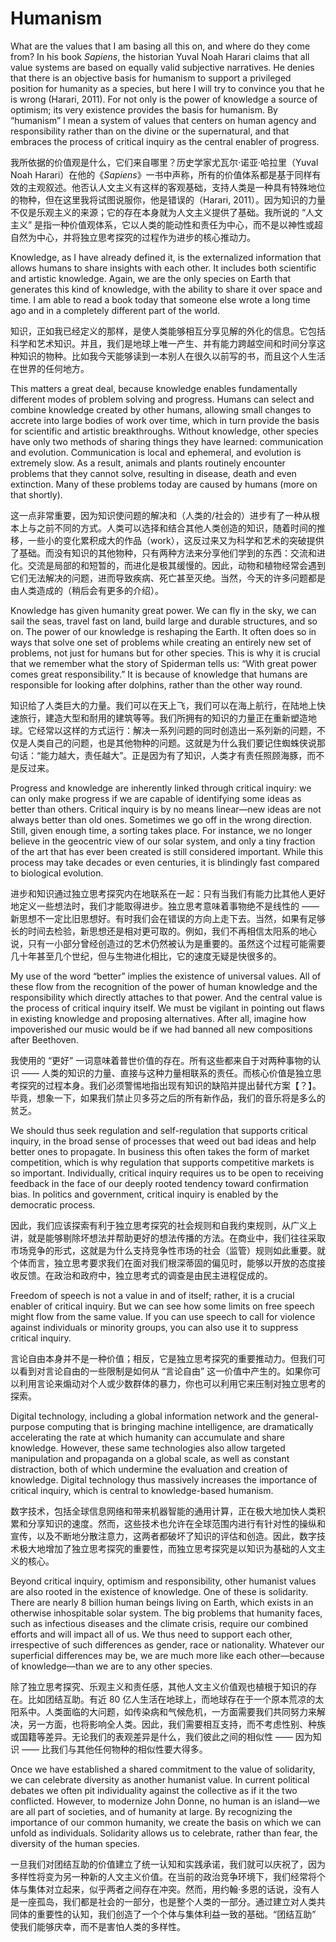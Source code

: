# Humanism

What are the values that I am basing all this on, and where do they come from? In his book *Sapiens*, the historian Yuval Noah Harari claims that all value systems are based on equally valid subjective narratives. He denies that there is an objective basis for humanism to support a privileged position for humanity as a species, but here I will try to convince you that he is wrong (Harari, 2011). For not only is the power of knowledge a source of optimism; its very existence provides the basis for humanism. By “humanism” I mean a system of values that centers on human agency and responsibility rather than on the divine or the supernatural, and that embraces the process of critical inquiry as the central enabler of progress.

我所依据的价值观是什么，它们来自哪里？历史学家尤瓦尔·诺亚·哈拉里（Yuval Noah Harari）在他的《*Sapiens*》一书中声称，所有的价值体系都是基于同样有效的主观叙述。他否认人文主义有这样的客观基础，支持人类是一种具有特殊地位的物种，但在这里我将试图说服你，他是错误的（Harari, 2011）。因为知识的力量不仅是乐观主义的来源；它的存在本身就为人文主义提供了基础。我所说的 “人文主义” 是指一种价值观体系，它以人类的能动性和责任为中心，而不是以神性或超自然为中心，并将独立思考探究的过程作为进步的核心推动力。


Knowledge, as I have already defined it, is the externalized information that allows humans to share insights with each other. It includes both scientific and artistic knowledge. Again, we are the only species on Earth that generates this kind of knowledge, with the ability to share it over space and time. I am able to read a book today that someone else wrote a long time ago and in a completely different part of the world.

知识，正如我已经定义的那样，是使人类能够相互分享见解的外化的信息。它包括科学和艺术知识。并且，我们是地球上唯一产生、并有能力跨越空间和时间分享这种知识的物种。比如我今天能够读到一本别人在很久以前写的书，而且这个人生活在世界的任何地方。


This matters a great deal, because knowledge enables fundamentally different modes of problem solving and progress. Humans can select and combine knowledge created by other humans, allowing small changes to accrete into large bodies of work over time, which in turn provide the basis for scientific and artistic breakthroughs. Without knowledge, other species have only two methods of sharing things they have learned: communication and evolution. Communication is local and ephemeral, and evolution is extremely slow. As a result, animals and plants routinely encounter problems that they cannot solve, resulting in disease, death and even extinction. Many of these problems today are caused by humans (more on that shortly).

这一点非常重要，因为知识使问题的解决和（人类的/社会的）进步有了一种从根本上与之前不同的方式。人类可以选择和结合其他人类创造的知识，随着时间的推移，一些小的变化累积成大的作品（work），这反过来又为科学和艺术的突破提供了基础。而没有知识的其他物种，只有两种方法来分享他们学到的东西：交流和进化。交流是局部的和短暂的，而进化是极其缓慢的。因此，动物和植物经常会遇到它们无法解决的问题，进而导致疾病、死亡甚至灭绝。当然，今天的许多问题都是由人类造成的（稍后会有更多的介绍）。


Knowledge has given humanity great power. We can fly in the sky, we can sail the seas, travel fast on land, build large and durable structures, and so on. The power of our knowledge is reshaping the Earth. It often does so in ways that solve one set of problems while creating an entirely new set of problems, not just for humans but for other species. This is why it is crucial that we remember what the story of Spiderman tells us: “With great power comes great responsibility.” It is because of knowledge that humans are responsible for looking after dolphins, rather than the other way round. 

知识给了人类巨大的力量。我们可以在天上飞，我们可以在海上航行，在陆地上快速旅行，建造大型和耐用的建筑等等。我们所拥有的知识的力量正在重新塑造地球。它经常以这样的方式运行：解决一系列问题的同时创造出一系列新的问题，不仅是人类自己的问题，也是其他物种的问题。这就是为什么我们要记住蜘蛛侠说那句话：“能力越大，责任越大”。正是因为有了知识，人类才有责任照顾海豚，而不是反过来。


Progress and knowledge are inherently linked through critical inquiry: we can only make progress if we are capable of identifying some ideas as better than others. Critical inquiry is by no means linear—new ideas are not always better than old ones. Sometimes we go off in the wrong direction. Still, given enough time, a sorting takes place. For instance, we no longer believe in the geocentric view of our solar system, and only a tiny fraction of the art that has ever been created is still considered important. While this process may take decades or even centuries, it is blindingly fast compared to biological evolution. 

进步和知识通过独立思考探究内在地联系在一起：只有当我们有能力比其他人更好地定义一些想法时，我们才能取得进步。独立思考意味着事物绝不是线性的 —— 新思想不一定比旧思想好。有时我们会在错误的方向上走下去。当然，如果有足够长的时间去检验，新思想还是相对更可取的。例如，我们不再相信太阳系的地心说，只有一小部分曾经创造过的艺术仍然被认为是重要的。虽然这个过程可能需要几十年甚至几个世纪，但与生物进化相比，它的速度无疑是快很多的。


My use of the word “better” implies the existence of universal values. All of these flow from the recognition of the power of human knowledge and the responsibility which directly attaches to that power. And the central value is the process of critical inquiry itself. We must be vigilant in pointing out flaws in existing knowledge and proposing alternatives. After all, imagine how impoverished our music would be if we had banned all new compositions after Beethoven. 

我使用的 “更好” 一词意味着普世价值的存在。所有这些都来自于对两种事物的认识 —— 人类的知识的力量、直接与这种力量相联系的责任。而核心价值是独立思考探究的过程本身。我们必须警惕地指出现有知识的缺陷并提出替代方案【？】。毕竟，想象一下，如果我们禁止贝多芬之后的所有新作品，我们的音乐将是多么的贫乏。


We should thus seek regulation and self-regulation that supports critical inquiry, in the broad sense of processes that weed out bad ideas and help better ones to propagate. In business this often takes the form of market competition, which is why regulation that supports competitive markets is so important. Individually, critical inquiry requires us to be open to receiving feedback in the face of our deeply rooted tendency toward confirmation bias. In politics and government, critical inquiry is enabled by the democratic process. 

因此，我们应该探索有利于独立思考探究的社会规则和自我约束规则，从广义上讲，就是能够剔除坏想法并帮助更好的想法传播的方法。在商业中，我们往往采取市场竞争的形式，这就是为什么支持竞争性市场的社会（监管）规则如此重要。就个体而言，独立思考要求我们在面对我们根深蒂固的偏见时，能够以开放的态度接收反馈。在政治和政府中，独立思考式的调查是由民主进程促成的。


Freedom of speech is not a value in and of itself; rather, it is a crucial enabler of critical inquiry. But we can see how some limits on free speech might flow from the same value. If you can use speech to call for violence against individuals or minority groups, you can also use it to suppress critical inquiry. 

言论自由本身并不是一种价值；相反，它是独立思考探究的重要推动力。但我们可以看到对言论自由的一些限制是如何从 “言论自由” 这一价值中产生的。如果你可以利用言论来煽动对个人或少数群体的暴力，你也可以利用它来压制对独立思考的探索。


Digital technology, including a global information network and the general-purpose computing that is bringing machine intelligence, are dramatically accelerating the rate at which humanity can accumulate and share knowledge. However, these same technologies also allow targeted manipulation and propaganda on a global scale, as well as constant distraction, both of which undermine the evaluation and creation of knowledge. Digital technology thus massively increases the importance of critical inquiry, which is central to knowledge-based humanism. 

数字技术，包括全球信息网络和带来机器智能的通用计算，正在极大地加快人类积累和分享知识的速度。然而，这些技术也允许在全球范围内进行有针对性的操纵和宣传，以及不断地分散注意力，这两者都破坏了知识的评估和创造。因此，数字技术极大地增加了独立思考探究的重要性，而独立思考探究是以知识为基础的人文主义的核心。


Beyond critical inquiry, optimism and responsibility, other humanist values are also rooted in the existence of knowledge. One of these is solidarity. There are nearly 8 billion human beings living on Earth, which exists in an otherwise inhospitable solar system. The big problems that humanity faces, such as infectious diseases and the climate crisis, require our combined efforts and will impact all of us. We thus need to support each other, irrespective of such differences as gender, race or nationality. Whatever our superficial differences may be, we are much more like each other—because of knowledge—than we are to any other species.

除了独立思考探究、乐观主义和责任感，其他人文主义价值观也植根于知识的存在。比如团结互助。有近 80 亿人生活在地球上，而地球存在于一个原本荒凉的太阳系中。人类面临的大问题，如传染病和气候危机，一方面需要我们共同努力来解决，另一方面，也将影响全人类。因此，我们需要相互支持，而不考虑性别、种族或国籍等差异。无论我们的表观差异是什么，我们彼此之间的相似性 —— 因为知识 —— 比我们与其他任何物种的相似性要大得多。


Once we have established a shared commitment to the value of solidarity, we can celebrate diversity as another humanist value. In current political debates we often pit individuality against the collective as if it the two conflicted. However, to modernize John Donne, no human is an island—we are all part of societies, and of humanity at large. By recognizing the importance of our common humanity, we create the basis on which we can unfold as individuals. Solidarity allows us to celebrate, rather than fear, the diversity of the human species.


一旦我们对团结互助的价值建立了统一认知和实践承诺，我们就可以庆祝了，因为多样性将变为另一种新的人文主义价值。在当前的政治竞争环境下，我们经常将个体与集体对立起来，似乎两者之间存在冲突。然而，用约翰·多恩的话说，没有人是一座孤岛，我们都是社会的一部分，也是整个人类的一部分。通过建立对人类共同体的重要性的认知，我们创造了一个个体与集体利益一致的基础。“团结互助” 使我们能够庆幸，而不是害怕人类的多样性。
